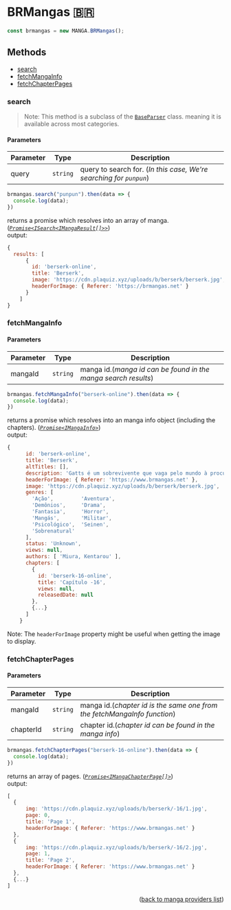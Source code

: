 <h1> BRMangas 🇧🇷 </h1>

```ts
const brmangas = new MANGA.BRMangas();
```

<h2>Methods</h2>

- [search](#search)
- [fetchMangaInfo](#fetchmangainfo)
- [fetchChapterPages](#fetchchapterpages)

### search
> Note: This method is a subclass of the [`BaseParser`](https://github.com/consumet/extensions/blob/master/src/models/base-parser.ts) class. meaning it is available across most categories.
>
<h4>Parameters</h4>

| Parameter | Type     | Description                                                                  |
| --------- | -------- | ---------------------------------------------------------------------------- |
| query     | `string` | query to search for. (*In this case, We're searching for `punpun`*) |

```ts
brmangas.search("punpun").then(data => {
  console.log(data);
})
```
returns a promise which resolves into an array of manga. (*[`Promise<ISearch<IMangaResult[]>>`](https://github.com/consumet/extensions/blob/master/src/models/types.ts#L97-L106)*)\
output:
```js
{
  results: [
      {
        id: 'berserk-online',
        title: 'Berserk',
        image: 'https://cdn.plaquiz.xyz/uploads/b/berserk/berserk.jpg',
        headerForImage: { Referer: 'https://brmangas.net' }
      }
    ]
}
```

### fetchMangaInfo

<h4>Parameters</h4>

| Parameter | Type     | Description                                                    |
| --------- | -------- | -------------------------------------------------------------- |
| mangaId   | `string` | manga id.(*manga id can be found in the manga search results*) |

```ts
brmangas.fetchMangaInfo("berserk-online").then(data => {
  console.log(data);
})
```
returns a promise which resolves into an manga info object (including the chapters). (*[`Promise<IMangaInfo>`](https://github.com/consumet/extensions/blob/master/src/models/types.ts#L115-L120)*)\
output:
```js
{
      id: 'berserk-online',
      title: 'Berserk',
      altTitles: [],
      description: 'Gatts é um sobrevivente que vaga pelo mundo à procura de respostas. Antigo membro do ext “Bando dos Falcões”, um grupo mercenário de cavaleiros e guerreiros liderado por Griffith e Caska, Gatts se adentra na história que ganha corpo e emerge sob um ponto de vista totalmente imprevisível, a medida que os acontecimentos vão se completando. É uma obra dedicada à eterna luta do Catolicismo contra Paganismo….',
      headerForImage: { Referer: 'https://www.brmangas.net' },
      image: 'https://cdn.plaquiz.xyz/uploads/b/berserk/berserk.jpg',
      genres: [
        'Ação',         'Aventura',
        'Demônios',     'Drama',
        'Fantasia',     'Horror',
        'Mangás',       'Militar',
        'Psicológico',  'Seinen',
        'Sobrenatural'
      ],
      status: 'Unknown',
      views: null,
      authors: [ 'Miura, Kentarou' ],
      chapters: [
        {
          id: 'berserk-16-online',
          title: 'Capítulo -16',
          views: null,
          releasedDate: null
        },
        {...}
      ]
    }
```
Note: The `headerForImage` property might be useful when getting the image to display.

### fetchChapterPages

<h4>Parameters</h4>

| Parameter | Type     | Description                                              |
| --------- | -------- | -------------------------------------------------------- |
| mangaId | `string` | manga id.(*chapter id is the same one from the fetchMangaInfo function*) |
| chapterId | `string` | chapter id.(*chapter id can be found in the manga info*) |

```ts
brmangas.fetchChapterPages("berserk-16-online").then(data => {
  console.log(data);
})
```
returns an array of pages. (*[`Promise<IMangaChapterPage[]>`](https://github.com/consumet/extensions/blob/master/src/models/types.ts#L122-L126)*)\
output:
```js
[
  {
      img: 'https://cdn.plaquiz.xyz/uploads/b/berserk/-16/1.jpg',
      page: 0,
      title: 'Page 1',
      headerForImage: { Referer: 'https://www.brmangas.net' }
  },
  {
      img: 'https://cdn.plaquiz.xyz/uploads/b/berserk/-16/2.jpg',
      page: 1,
      title: 'Page 2',
      headerForImage: { Referer: 'https://www.brmangas.net' }
  },
  {...}
]
```

<p align="end">(<a href="https://github.com/consumet/extensions/blob/master/docs/guides/manga.md#">back to manga providers list</a>)</p>
